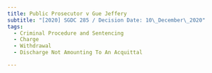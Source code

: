 ```yaml
---
title: Public Prosecutor v Gue Jeffery
subtitle: "[2020] SGDC 285 / Decision Date: 10\_December\_2020"
tags:
  - Criminal Procedure and Sentencing
  - Charge
  - Withdrawal
  - Discharge Not Amounting To An Acquittal

---
```

